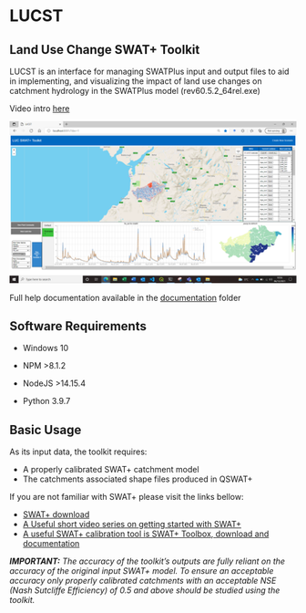 # LUCST
## Land Use Change SWAT+ Toolkit
LUCST is an interface for managing SWATPlus input and output files to aid in implementing, and visualizing the impact of land use changes on catchment hydrology in the SWATPlus model (rev60.5.2_64rel.exe)

Video intro [here](https://youtu.be/QygBidYr4cQ)

![LUCST interface](https://github.com/alexrigby/LUCST/blob/master/images/LUCST%20interface.PNG)

Full help documentation available in the [documentation](https://github.com/alexrigby/LUCST/blob/master/documentation/LUCST%20walkthrough%20v1.2.pdf) folder

## Software Requirements
* Windows 10

* NPM >8.1.2

* NodeJS >14.15.4 

* Python 3.9.7 

## Basic Usage

As its input data, the toolkit requires:
* A properly calibrated SWAT+ catchment model
* The catchments associated shape files produced in QSWAT+

If you are not familiar with SWAT+ please visit the links bellow:
* [SWAT+ download](https://swatplus.gitbook.io/docs/installation)
* [A Useful short video series on getting started with SWAT+](https://youtu.be/dBARtcejaPM)
* [A useful SWAT+ calibration tool is SWAT+ Toolbox, download and documentation](celray.github.io/docs/swatplus_toolbox/introduction.html)

***IMPORTANT:** The accuracy of the toolkit’s outputs are fully reliant on the accuracy of the original
input SWAT+ model. To ensure an acceptable accuracy only properly calibrated catchments with an 
acceptable NSE (Nash Sutcliffe Efficiency) of 0.5 and above should be studied using the toolkit.* 



